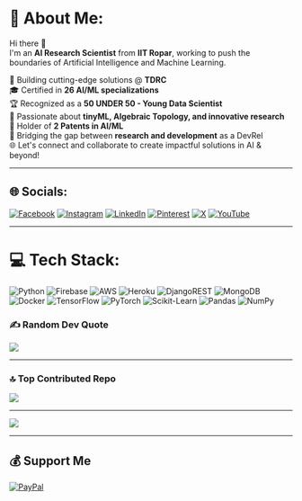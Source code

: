 # 💫 About Me:
Hi there 👋  
I'm an **AI Research Scientist** from **IIT Ropar**, working to push the boundaries of Artificial Intelligence and Machine Learning.  

🔬 Building cutting-edge solutions @ **TDRC**  
🎓 Certified in **26 AI/ML specializations**  
🏆 Recognized as a **50 UNDER 50 - Young Data Scientist**  
🧠 Passionate about **tinyML, Algebraic Topology, and innovative research**  
📜 Holder of **2 Patents in AI/ML**  
💬 Bridging the gap between **research and development** as a DevRel  
🌐 Let's connect and collaborate to create impactful solutions in AI & beyond!  

---

## 🌐 Socials:
[![Facebook](https://img.shields.io/badge/Facebook-%231877F2.svg?logo=Facebook&logoColor=white)](https://facebook.com/DaniRizvi) [![Instagram](https://img.shields.io/badge/Instagram-%23E4405F.svg?logo=Instagram&logoColor=white)](https://instagram.com/danielrizvi_) [![LinkedIn](https://img.shields.io/badge/LinkedIn-%230077B5.svg?logo=linkedin&logoColor=white)](https://linkedin.com/in/daniel-rizvi-531758214) [![Pinterest](https://img.shields.io/badge/Pinterest-%23E60023.svg?logo=Pinterest&logoColor=white)](https://pinterest.com/danielrizvi786) [![X](https://img.shields.io/badge/X-black.svg?logo=X&logoColor=white)](https://x.com/DanielRizvi) [![YouTube](https://img.shields.io/badge/YouTube-%23FF0000.svg?logo=YouTube&logoColor=white)](https://youtube.com/@thedanielrizvicompany)

---

# 💻 Tech Stack:
![Python](https://img.shields.io/badge/python-3670A0?style=for-the-badge&logo=python&logoColor=ffdd54) ![Firebase](https://img.shields.io/badge/firebase-%23039BE5.svg?style=for-the-badge&logo=firebase) ![AWS](https://img.shields.io/badge/AWS-%23FF9900.svg?style=for-the-badge&logo=amazon-aws&logoColor=white) ![Heroku](https://img.shields.io/badge/heroku-%23430098.svg?style=for-the-badge&logo=heroku&logoColor=white) ![DjangoREST](https://img.shields.io/badge/DJANGO-REST-ff1709?style=for-the-badge&logo=django&logoColor=white&color=ff1709&labelColor=gray) ![MongoDB](https://img.shields.io/badge/MongoDB-%234ea94b.svg?style=for-the-badge&logo=mongodb&logoColor=white) ![Docker](https://img.shields.io/badge/docker-%230db7ed.svg?style=for-the-badge&logo=docker&logoColor=white) ![TensorFlow](https://img.shields.io/badge/TensorFlow-%23FF6F00.svg?style=for-the-badge&logo=TensorFlow&logoColor=white) ![PyTorch](https://img.shields.io/badge/PyTorch-%23EE4C2C.svg?style=for-the-badge&logo=PyTorch&logoColor=white) ![Scikit-Learn](https://img.shields.io/badge/scikit--learn-%23F7931E.svg?style=for-the-badge&logo=scikit-learn&logoColor=white) ![Pandas](https://img.shields.io/badge/pandas-%23150458.svg?style=for-the-badge&logo=pandas&logoColor=white) ![NumPy](https://img.shields.io/badge/numpy-%23013243.svg?style=for-the-badge&logo=numpy&logoColor=white)

### ✍️ Random Dev Quote
![](https://quotes-github-readme.vercel.app/api?type=horizontal&theme=radical)  

---

### 🔝 Top Contributed Repo
![](https://github-contributor-stats.vercel.app/api?username=DanielRizvi&limit=5&theme=dark&combine_all_yearly_contributions=true)  

---

[![](https://visitcount.itsvg.in/api?id=DanielRizvi&icon=0&color=0)](https://visitcount.itsvg.in)  

---

## 💰 Support Me
[![PayPal](https://img.shields.io/badge/PayPal-00457C?style=for-the-badge&logo=paypal&logoColor=white)](https://paypal.me/DanielRizvi)
